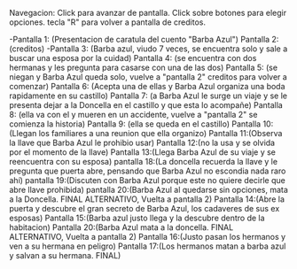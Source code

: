 Navegacion: Click para  avanzar de pantalla. Click sobre botones para elegir opciones. tecla "R" para volver a pantalla de creditos.

-Pantalla 1: (Presentacion de caratula del cuento "Barba Azul")
Pantalla 2: (creditos)
-Pantalla 3: (Barba azul, viudo 7 veces, se encuentra solo y sale a buscar una esposa por la cuidad)
Pantalla 4: (se encuentra con dos hermanas y les pregunta para casarse con una de las dos)
	Pantalla 5: (se niegan y Barba Azul queda solo, vuelve a "pantalla 2" creditos para volver a comenzar)
Pantalla 6: (Acepta una de ellas y Barba Azul organiza una boda rapidamente en su castillo)
Pantalla 7: (a Barba Azul le surge un viaje y se le presenta dejar a la Doncella en el castillo y que esta lo acompañe)
	Pantalla 8: (ella va con el y mueren en un accidente, vuelve a "pantalla 2" se comienza la historia)
Pantalla 9: (ella se queda en el castillo)
Pantalla 10:(Llegan los familiares a una reunion que ella organizo)
Pantalla 11:(Observa la llave que Barba Azul le prohibio usar)
	Pantalla 12:(no la usa y se olvida por el momento de la llave)
	Pantalla 13:(Llega Barba Azul de su viaje y se reencuentra con su esposa)
	pantalla 18:(La doncella recuerda la llave y le pregunta que puerta abre, pensando que Barba Azul no escondia nada raro ahí)
	pantalla 19:(Discuten con Barba Azul porque este no quiere decirle que abre llave prohibida)
	pantalla 20:(Barba Azul al quedarse sin opciones, mata a la Doncella. FINAL ALTERNATIVO, Vuelta a pantalla 2)
Pantalla 14:(Abre la puerta y descubre el gran secreto de Barba Azul, los cadaveres de sus ex esposas)
Pantalla 15:(Barba azul justo llega y la descubre dentro de la habitacion)
	Pantalla 20:(Barba Azul mata a la doncella. FINAL ALTERNATIVO, Vuelta a pantalla 2)
Pantalla 16:(Justo pasan los hermanos y ven a su hermana en peligro)
Pantalla 17:(Los hermanos matan a barba azul y salvan a su hermana. FINAL)
